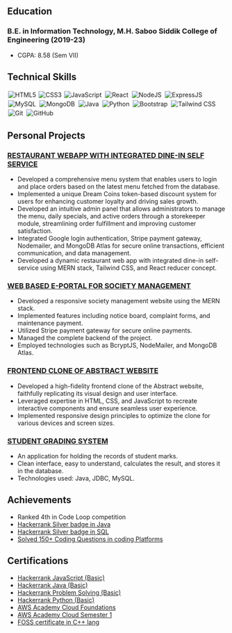 ## Education
### B.E. in Information Technology, M.H. Saboo Siddik College of Engineering (2019-23)
  - CGPA: 8.58 (Sem VII)

## Technical Skills

<img alt="HTML5" src="https://img.shields.io/static/v1?style=for-the-badge&message=HTML5&color=E34F26&logo=HTML5&logoColor=FFFFFF&label=" style="margin:2px;"/>
<img alt="CSS3" src="https://img.shields.io/badge/css3%20-%231572B6.svg?&style=for-the-badge&logo=css3&logoColor=white" />
<img alt="JavaScript" src="https://img.shields.io/badge/javascript%20-%23323330.svg?&style=for-the-badge&logo=javascript&logoColor=%23F7DF1E" style="margin:2px;"/>
<img alt="React" src="https://img.shields.io/badge/react%20-%2320232a.svg?&style=for-the-badge&logo=react&logoColor=%2361DAFB" style="margin:2px;"/>
<img alt="NodeJS" src="https://img.shields.io/badge/node.js%20-%2343853D.svg?&style=for-the-badge&logo=node.js&logoColor=white" style="margin:2px;"/>
<img alt="ExpressJS" src="https://img.shields.io/badge/express.js-%23404d59.svg?style=for-the-badge&logo=express&logoColor=%2361DAFB" style="margin:2px;" />
<img alt="MySQL" src="https://img.shields.io/badge/mysql-%2300f.svg?style=for-the-badge&logo=mysql&logoColor=white" style="margin:2px;"/>
<img alt="MongoDB" src="https://img.shields.io/badge/MongoDB-%234ea94b.svg?style=for-the-badge&logo=mongodb&logoColor=white" style="margin:2px;"/>
<img alt="Java" src="https://img.shields.io/badge/java-%23ED8B00.svg?style=for-the-badge&logo=openjdk&logoColor=white" style="margin:2px;"/>
<img alt="Python" src="https://img.shields.io/badge/python-3670A0?style=for-the-badge&logo=python&logoColor=ffdd54" style="margin:2px;"/>
<img alt="Bootstrap" src="https://img.shields.io/badge/bootstrap%20-%23563D7C.svg?&style=for-the-badge&logo=bootstrap&logoColor=white" style="margin:2px;"/>
<img alt="Tailwind CSS" src="https://img.shields.io/static/v1?style=for-the-badge&message=Tailwind+CSS&color=222222&logo=Tailwind+CSS&logoColor=06B6D4&label=" style="margin:2px;"/>
<img alt="Git" src="https://img.shields.io/badge/git%20-%23F05033.svg?&style=for-the-badge&logo=git&logoColor=white" style="margin:2px;"/>
<img alt="GitHub" src="https://img.shields.io/badge/github%20-%23121011.svg?&style=for-the-badge&logo=github&logoColor=white" style="margin:2px;"/>


## Personal Projects

### **[RESTAURANT WEBAPP WITH INTEGRATED DINE-IN SELF SERVICE](https://hotelmannat.vercel.app/user/17)**
  - Developed a comprehensive menu system that enables users to login and place orders based on the latest menu fetched from the database.
  - Implemented a unique Dream Coins token-based discount system for users for enhancing customer loyalty and driving sales growth.
  - Developed an intuitive admin panel that allows administrators to manage the menu, daily specials, and active orders through a storekeeper module, streamlining order fulfillment and improving customer satisfaction.
  - Integrated Google login authentication, Stripe payment gateway, Nodemailer, and MongoDB Atlas for secure online transactions, efficient communication, and data management.
  - Developed a dynamic restaurant web app with integrated dine-in self-service using MERN stack, Tailwind CSS, and React reducer concept.

### **[WEB BASED E-PORTAL FOR SOCIETY MANAGEMENT](https://society-e-portal.netlify.app)**
  - Developed a responsive society management website using the MERN stack.
  - Implemented features including notice board, complaint forms, and maintenance payment.
  - Utilized Stripe payment gateway for secure online payments.
  - Managed the complete backend of the project.
  - Employed technologies such as BcryptJS, NodeMailer, and MongoDB Atlas.

### **[FRONTEND CLONE OF ABSTRACT WEBSITE](https://faisalhs51.github.io/abstract-clone/)**
  - Developed a high-fidelity frontend clone of the Abstract website, faithfully replicating its visual design and user interface.
  - Leveraged expertise in HTML, CSS, and JavaScript to recreate interactive components and ensure seamless user experience.
  - Implemented responsive design principles to optimize the clone for various devices and screen sizes.


### **[STUDENT GRADING SYSTEM](https://github.com/Faisalhs51/Student-Grading-System)**
  - An application for holding the records of student marks.
  - Clean interface, easy to understand, calculates the result, and stores it in the database.
  - Technologies used: Java, JDBC, MySQL.


## Achievements

- Ranked 4th in Code Loop competition
- [Hackerrank Silver badge in Java](https://www.hackerrank.com/faisalhs2002)
- [Hackerrank Silver badge in SQL](https://www.hackerrank.com/faisalhs2002)
- [Solved 150+ Coding Questions in coding Platforms](https://docs.google.com/document/d/1P0e2wVLVwsjcpnvDubBgdnUoj9dwo3i57NP3Ug5B0kw/edit?usp=sharing)

## Certifications

- [Hackerrank JavaScript (Basic)](https://www.hackerrank.com/certificates/5e809a042268)
- [Hackerrank Java (Basic)](https://www.hackerrank.com/certificates/93ffc9df4e65)
- [Hackerrank Problem Solving (Basic)](https://www.hackerrank.com/certificates/e1acb770d6bd)
- [Hackerrank Python (Basic)](https://www.hackerrank.com/certificates/0d756d77db5b)
- [AWS Academy Cloud Foundations](https://www.credly.com/badges/6f56804c-0ea9-476c-a01f-938a366ef236/public_url)
- [AWS Academy Cloud Semester 1](https://www.credly.com/badges/ca907656-5772-4372-bb7e-f2d3687f4776/public_url)
- [FOSS certificate in C++ lang](https://drive.google.com/file/d/1UJBU5AI7AKscfwCs0rjDE8CgD1teSD2_/view?usp=sharing)
